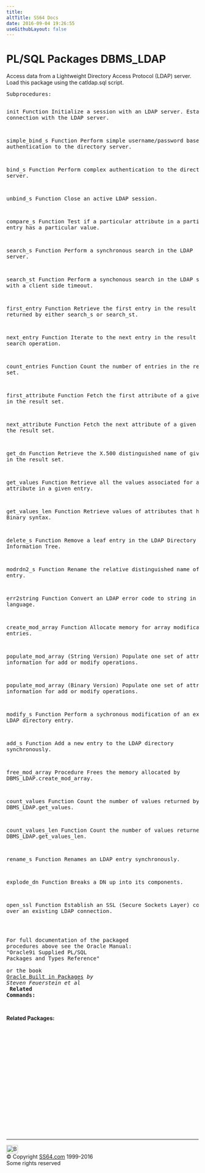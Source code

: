 ```yaml
---
title:
altTitle: SS64 Docs
date: 2016-09-04 19:26:55
useGithubLayout: false
---
```

<!-- #BeginLibraryItem "/Library/head_orapack.lbi" --><!-- #EndLibraryItem --><h1>PL/SQL Packages DBMS_LDAP</h1> 
<p>Access data from a Lightweight Directory Access Protocol (LDAP) 
  server. Load this package using the catldap.sql script.</p>
<pre>Subprocedures:

init Function 
            Initialize a session with an LDAP server.
            Establish a connection with the LDAP server. 

simple_bind_s Function 
            Perform simple username/password based authentication
            to the directory server. 

bind_s Function 
            Perform complex authentication to the directory server. 

unbind_s Function 
            Close an active LDAP session. 

compare_s Function 
            Test if a particular attribute in a particular entry has a particular value. 

search_s Function 
            Perform a synchronous search in the LDAP server.

search_st Function 
            Perform a synchonous search in the LDAP server with a client side timeout.

first_entry Function 
            Retrieve the first entry in the result set returned by either search_s or search_st. 

next_entry Function 
            Iterate to the next entry in the result set of a search operation. 

count_entries Function 
            Count the number of entries in the result set.

first_attribute Function 
            Fetch the first attribute of a given entry in the result set. 

next_attribute Function 
            Fetch the next attribute of a given entry in the result set. 

get_dn Function 
            Retrieve the X.500 distinguished name of given entry in the result set. 

get_values Function 
            Retrieve all the values associated for a given attribute in a given entry. 

get_values_len Function 
            Retrieve values of attributes that have a Binary syntax. 

delete_s Function 
            Remove a leaf entry in the LDAP Directory Information Tree. 

modrdn2_s Function 
            Rename the relative distinguished name of an entry. 

err2string Function 
            Convert an LDAP error code to string in the local language.

create_mod_array Function 
            Allocate memory for array modification entries. 

populate_mod_array (String Version) 
            Populate one set of attribute information for add or modify operations. 

populate_mod_array (Binary Version) 
            Populate one set of attribute information for add or modify operations. 

modify_s Function 
            Perform a sychronous modification of an existing LDAP directory entry.  

add_s Function 
            Add a new entry to the LDAP directory synchronously. 

free_mod_array Procedure 
            Frees the memory allocated by DBMS_LDAP.create_mod_array. 

count_values Function 
            Count the number of values returned by DBMS_LDAP.get_values. 

count_values_len Function 
            Count the number of values returned by DBMS_LDAP.get_values_len. 

rename_s Function 
            Renames an LDAP entry synchronously. 

explode_dn Function 
            Breaks a DN up into its components. 

open_ssl Function 
            Establish an SSL (Secure Sockets Layer) connection over an existing LDAP connection. 
 
<span class="body"><b><br></b>For full documentation of the packaged procedures above see the Oracle Manual:<br>"Oracle9i Supplied PL/SQL Packages and Types Reference"<b><br><br></b>or the book <a href="../links/orasqllinks.html">Oracle Built in Packages</a> <i>by Steven Feuerstein et al</i><b></b><b><br>
Related Commands:<br></b><br></span></pre>
<p><span class="body"><b>Related Packages:</b></span> </p>
<p><span class="body"><br>
  </span></p><!-- #BeginLibraryItem "/Library/foot_ora.lbi" --><p>
<!-- oracle-footer -->
<ins class="adsbygoogle" style="display:inline-block;width:300px;height:250px" data-ad-client="ca-pub-6140977852749469" data-ad-slot="4275490898"></ins>
<script>
(adsbygoogle = window.adsbygoogle || []).push({});
</script></p>
<hr>
<div id="bl" class="footer"><a href="DBMS_LDAP.html#"><img src="../images/top.png" width="30" height="22" alt="Back to the Top"></a></div>
<div id="br" class="footer, tagline">© Copyright <a href="http://ss64.com/">SS64.com</a> 1999-2016<br>
Some rights reserved</div><!-- #EndLibraryItem -->

